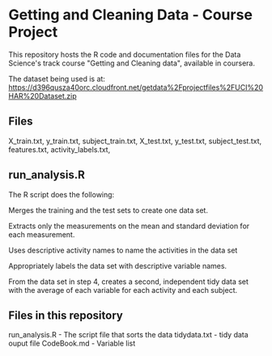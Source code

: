 # Getting and Cleaning Data - Course Project

This repository hosts the R code and documentation files for the Data Science's track course "Getting and Cleaning data", available in coursera.

The dataset being used is at: https://d396qusza40orc.cloudfront.net/getdata%2Fprojectfiles%2FUCI%20HAR%20Dataset.zip

## Files

X_train.txt,
y_train.txt,
subject_train.txt, 
X_test.txt, 
y_test.txt, 
subject_test.txt, 
features.txt, 
activity_labels.txt, 

## run_analysis.R

The R script does the following:

Merges the training and the test sets to create one data set.

Extracts only the measurements on the mean and standard deviation for each measurement.

Uses descriptive activity names to name the activities in the data set

Appropriately labels the data set with descriptive variable names.

From the data set in step 4, creates a second, independent tidy data set with the average of each variable for each activity and each subject.

## Files in this repository
run_analysis.R - The script file that sorts the data
tidydata.txt - tidy data ouput file
CodeBook.md - Variable list


